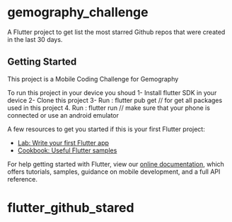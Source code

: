 # gemography_challenge

A Flutter project to get list the most starred Github repos that were created in the last 30 days.

## Getting Started

This project is a Mobile Coding Challenge for Gemography

To run this project in your device you shoud
1- Install flutter SDK in your device
2- Clone this project 
3- Run : flutter pub get // for get all packages used in this project
4. Run : flutter run // make sure that your phone is connected or use an android emulator

A few resources to get you started if this is your first Flutter project:

- [Lab: Write your first Flutter app](https://flutter.dev/docs/get-started/codelab)
- [Cookbook: Useful Flutter samples](https://flutter.dev/docs/cookbook)

For help getting started with Flutter, view our
[online documentation](https://flutter.dev/docs), which offers tutorials,
samples, guidance on mobile development, and a full API reference.
# flutter_github_stared


